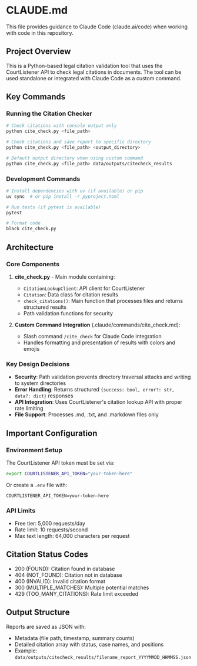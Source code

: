 # CLAUDE.md

This file provides guidance to Claude Code (claude.ai/code) when working with code in this repository.

## Project Overview

This is a Python-based legal citation validation tool that uses the CourtListener API to check legal citations in documents. The tool can be used standalone or integrated with Claude Code as a custom command.

## Key Commands

### Running the Citation Checker
```bash
# Check citations with console output only
python cite_check.py <file_path>

# Check citations and save report to specific directory
python cite_check.py <file_path> <output_directory>

# Default output directory when using custom command
python cite_check.py <file_path> data/outputs/citecheck_results
```

### Development Commands
```bash
# Install dependencies with uv (if available) or pip
uv sync  # or pip install -r pyproject.toml

# Run tests (if pytest is available)
pytest

# Format code
black cite_check.py
```

## Architecture

### Core Components

1. **cite_check.py** - Main module containing:
   - `CitationLookupClient`: API client for CourtListener
   - `Citation`: Data class for citation results
   - `check_citations()`: Main function that processes files and returns structured results
   - Path validation functions for security

2. **Custom Command Integration** (.claude/commands/cite_check.md):
   - Slash command `/cite_check` for Claude Code integration
   - Handles formatting and presentation of results with colors and emojis

### Key Design Decisions

- **Security**: Path validation prevents directory traversal attacks and writing to system directories
- **Error Handling**: Returns structured `{success: bool, error?: str, data?: dict}` responses
- **API Integration**: Uses CourtListener's citation lookup API with proper rate limiting
- **File Support**: Processes .md, .txt, and .markdown files only

## Important Configuration

### Environment Setup
The CourtListener API token must be set via:
```bash
export COURTLISTENER_API_TOKEN="your-token-here"
```
Or create a `.env` file with:
```
COURTLISTENER_API_TOKEN=your-token-here
```

### API Limits
- Free tier: 5,000 requests/day
- Rate limit: 10 requests/second
- Max text length: 64,000 characters per request

## Citation Status Codes
- 200 (FOUND): Citation found in database
- 404 (NOT_FOUND): Citation not in database
- 400 (INVALID): Invalid citation format
- 300 (MULTIPLE_MATCHES): Multiple potential matches
- 429 (TOO_MANY_CITATIONS): Rate limit exceeded

## Output Structure
Reports are saved as JSON with:
- Metadata (file path, timestamp, summary counts)
- Detailed citation array with status, case names, and positions
- Example: `data/outputs/citecheck_results/filename_report_YYYYMMDD_HHMMSS.json`